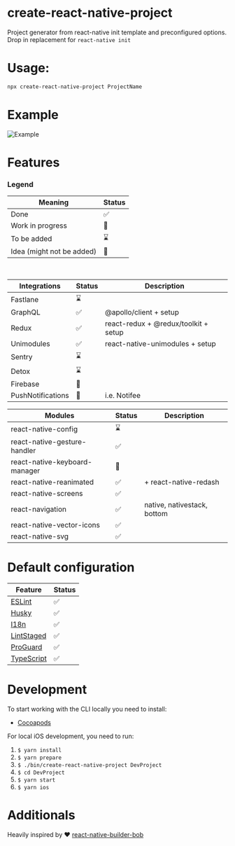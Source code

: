 # create-react-native-project

Project generator from react-native init template and preconfigured options. <br>
Drop in replacement for `react-native init`

# Usage:

```sh
npx create-react-native-project ProjectName
```

# Example

![Example](./example.gif)

# Features

### Legend

| Meaning                   | Status             |
| ------------------------- | ------------------ |
| Done                      | :white_check_mark: |
| Work in progress          | :construction:     |
| To be added               | :hourglass:        |
| Idea (might not be added) | :thinking:         |

<br>

| Integrations      | Status             | Description                          |
| ----------------- | ------------------ | ------------------------------------ |
| Fastlane          | :hourglass:        |
| GraphQL           | :white_check_mark: | @apollo/client + setup               |
| Redux             | :white_check_mark: | react-redux + @redux/toolkit + setup |
| Unimodules        | :white_check_mark: | react-native-unimodules + setup      |
| Sentry            | :hourglass:        |
| Detox             | :hourglass:        |
| Firebase          | :thinking:         |
| PushNotifications | :thinking:         | i.e. Notifee                         |

| Modules                       | Status             | Description                 |
| ----------------------------- | ------------------ | --------------------------- |
| react-native-config           | :hourglass:        |
| react-native-gesture-handler  | :white_check_mark: |
| react-native-keyboard-manager | :thinking:         |
| react-native-reanimated       | :white_check_mark: | + react-native-redash       |
| react-native-screens          | :white_check_mark: |
| react-navigation              | :white_check_mark: | native, nativestack, bottom |
| react-native-vector-icons     | :white_check_mark: |
| react-native-svg              | :white_check_mark: |

# Default configuration

| Feature                                                       | Status             |
| ------------------------------------------------------------- | ------------------ |
| [ESLint](./templates/common/$.eslint.js)                      | :white_check_mark: |
| [Husky](https://github.com/typicode/husky)                    | :white_check_mark: |
| [I18n](https://github.com/i18next/react-i18next)              | :white_check_mark: |
| [LintStaged](https://github.com/okonet/lint-staged)           | :white_check_mark: |
| [ProGuard](./templates/common/android/app/proguard-rules.pro) | :white_check_mark: |
| [TypeScript](./templates/common/tsconfig.json)                | :white_check_mark: |

# Development

To start working with the CLI locally you need to install:

- [Cocoapods](https://cocoapods.org/)

For local iOS development, you need to run:

1. `$ yarn install`
1. `$ yarn prepare`
1. `$ ./bin/create-react-native-project DevProject`
1. `$ cd DevProject`
1. `$ yarn start`
1. `$ yarn ios`

# Additionals

Heavily inspired by :heart: [react-native-builder-bob](https://github.com/callstack/react-native-builder-bob)
